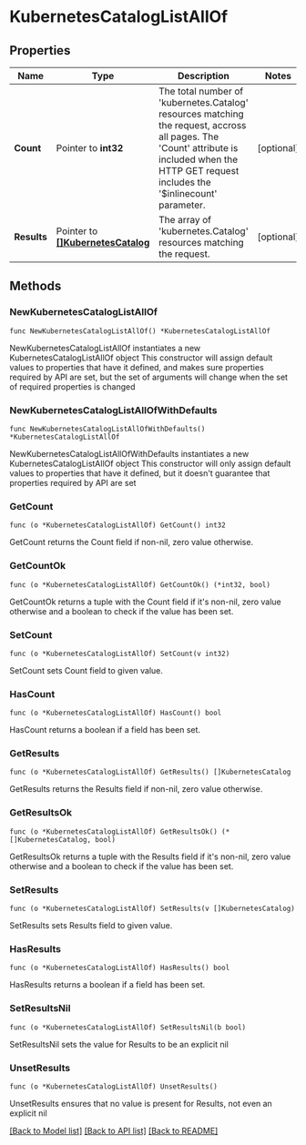 # KubernetesCatalogListAllOf

## Properties

Name | Type | Description | Notes
------------ | ------------- | ------------- | -------------
**Count** | Pointer to **int32** | The total number of &#39;kubernetes.Catalog&#39; resources matching the request, accross all pages. The &#39;Count&#39; attribute is included when the HTTP GET request includes the &#39;$inlinecount&#39; parameter. | [optional] 
**Results** | Pointer to [**[]KubernetesCatalog**](kubernetes.Catalog.md) | The array of &#39;kubernetes.Catalog&#39; resources matching the request. | [optional] 

## Methods

### NewKubernetesCatalogListAllOf

`func NewKubernetesCatalogListAllOf() *KubernetesCatalogListAllOf`

NewKubernetesCatalogListAllOf instantiates a new KubernetesCatalogListAllOf object
This constructor will assign default values to properties that have it defined,
and makes sure properties required by API are set, but the set of arguments
will change when the set of required properties is changed

### NewKubernetesCatalogListAllOfWithDefaults

`func NewKubernetesCatalogListAllOfWithDefaults() *KubernetesCatalogListAllOf`

NewKubernetesCatalogListAllOfWithDefaults instantiates a new KubernetesCatalogListAllOf object
This constructor will only assign default values to properties that have it defined,
but it doesn't guarantee that properties required by API are set

### GetCount

`func (o *KubernetesCatalogListAllOf) GetCount() int32`

GetCount returns the Count field if non-nil, zero value otherwise.

### GetCountOk

`func (o *KubernetesCatalogListAllOf) GetCountOk() (*int32, bool)`

GetCountOk returns a tuple with the Count field if it's non-nil, zero value otherwise
and a boolean to check if the value has been set.

### SetCount

`func (o *KubernetesCatalogListAllOf) SetCount(v int32)`

SetCount sets Count field to given value.

### HasCount

`func (o *KubernetesCatalogListAllOf) HasCount() bool`

HasCount returns a boolean if a field has been set.

### GetResults

`func (o *KubernetesCatalogListAllOf) GetResults() []KubernetesCatalog`

GetResults returns the Results field if non-nil, zero value otherwise.

### GetResultsOk

`func (o *KubernetesCatalogListAllOf) GetResultsOk() (*[]KubernetesCatalog, bool)`

GetResultsOk returns a tuple with the Results field if it's non-nil, zero value otherwise
and a boolean to check if the value has been set.

### SetResults

`func (o *KubernetesCatalogListAllOf) SetResults(v []KubernetesCatalog)`

SetResults sets Results field to given value.

### HasResults

`func (o *KubernetesCatalogListAllOf) HasResults() bool`

HasResults returns a boolean if a field has been set.

### SetResultsNil

`func (o *KubernetesCatalogListAllOf) SetResultsNil(b bool)`

 SetResultsNil sets the value for Results to be an explicit nil

### UnsetResults
`func (o *KubernetesCatalogListAllOf) UnsetResults()`

UnsetResults ensures that no value is present for Results, not even an explicit nil

[[Back to Model list]](../README.md#documentation-for-models) [[Back to API list]](../README.md#documentation-for-api-endpoints) [[Back to README]](../README.md)



